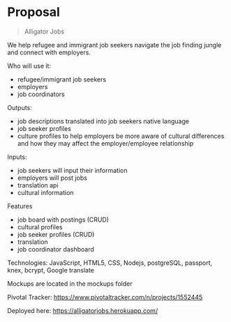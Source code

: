 # Proposal

> Alligator Jobs

We help refugee and immigrant job seekers navigate the job finding jungle and connect with employers.

Who will use it:
* refugee/immigrant job seekers
* employers
* job coordinators


Outputs:
* job descriptions translated into job seekers native language
* job seeker profiles
* culture profiles to help employers be more aware of cultural differences and how they may affect the employer/employee relationship

Inputs:
* job seekers will input their information
* employers will post jobs
* translation api
* cultural information

Features
* job board with postings (CRUD)
* cultural profiles
* job seeker profiles (CRUD)
* translation
* job coordinator dashboard

Technologies:
JavaScript, HTML5, CSS,  Nodejs, postgreSQL, passport, knex, bcrypt, Google translate

Mockups are located in the mockups folder

Pivotal Tracker: https://www.pivotaltracker.com/n/projects/1552445

Deployed here: https://alligatorjobs.herokuapp.com/


